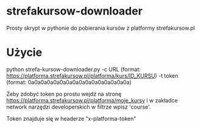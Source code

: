 # strefakursow-downloader
Prosty skrypt w pythonie do pobierania kursów z platformy strefakursow.pl

# Użycie
python strefa-kursow-downloader.py -c URL (format: https://platforma.strefakursow.pl/platforma/kurs/ID_KURSU) -t token (format: 0a0a0a0a0a0a0a0a0a0a0a0a0a0a0a0a)

Żeby zdobyć token po prostu wejdź na stronę https://platforma.strefakursow.pl/platforma/moje_kursy i w zakładce network narzędzi developerskich w filtrze wpisz 'course'.

Token znajduje się w headerze "x-platforma-token"
